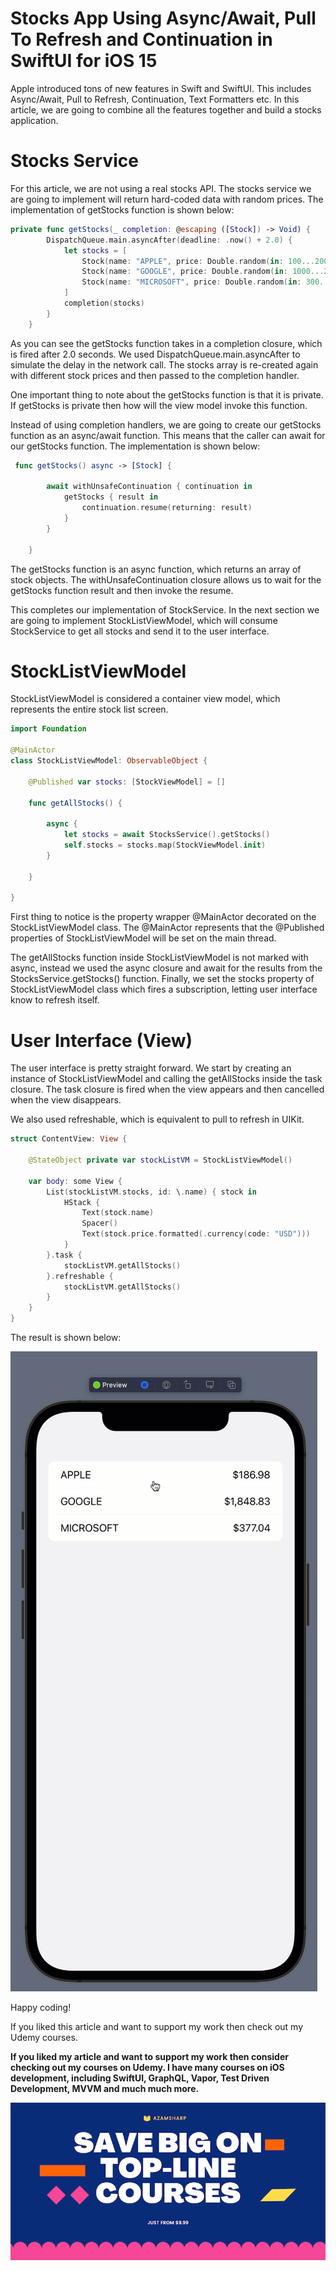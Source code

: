 # Stocks App Using Async/Await, Pull To Refresh and Continuation in SwiftUI for iOS 15

Apple introduced tons of new features in Swift and SwiftUI. This includes Async/Await, Pull to Refresh, Continuation, Text Formatters etc. In this article, we are going to combine all the features together and build a stocks application.

# Stocks Service

For this article, we are not using a real stocks API. The stocks service we are going to implement will return hard-coded data with random prices. The implementation of getStocks function is shown below:

``` swift 
private func getStocks(_ completion: @escaping ([Stock]) -> Void) {
        DispatchQueue.main.asyncAfter(deadline: .now() + 2.0) {
            let stocks = [
                Stock(name: "APPLE", price: Double.random(in: 100...200)),
                Stock(name: "GOOGLE", price: Double.random(in: 1000...2000)),
                Stock(name: "MICROSOFT", price: Double.random(in: 300...500))
            ]
            completion(stocks)
        }
    }
```

As you can see the getStocks function takes in a completion closure, which is fired after 2.0 seconds. We used DispatchQueue.main.asyncAfter to simulate the delay in the network call. The stocks array is re-created again with different stock prices and then passed to the completion handler.

One important thing to note about the getStocks function is that it is private. If getStocks is private then how will the view model invoke this function.

Instead of using completion handlers, we are going to create our getStocks function as an async/await function. This means that the caller can await for our getStocks function. The implementation is shown below:

``` swift 
 func getStocks() async -> [Stock] {
        
        await withUnsafeContinuation { continuation in
            getStocks { result in
                continuation.resume(returning: result)
            }
        }
        
    }
```

The getStocks function is an async function, which returns an array of stock objects. The withUnsafeContinuation closure allows us to wait for the getStocks function result and then invoke the resume.

This completes our implementation of StockService. In the next section we are going to implement StockListViewModel, which will consume StockService to get all stocks and send it to the user interface.

# StockListViewModel

StockListViewModel is considered a container view model, which represents the entire stock list screen.

``` swift 
import Foundation

@MainActor
class StockListViewModel: ObservableObject {
    
    @Published var stocks: [StockViewModel] = []
    
    func getAllStocks() {
        
        async {
            let stocks = await StocksService().getStocks()
            self.stocks = stocks.map(StockViewModel.init)
        }
        
    }
    
}
```

First thing to notice is the property wrapper @MainActor decorated on the StockListViewModel class. The @MainActor represents that the @Published properties of StockListViewModel will be set on the main thread.

The getAllStocks function inside StockListViewModel is not marked with async, instead we used the async closure and await for the results from the StocksService.getStocks() function. Finally, we set the stocks property of StockListViewModel class which fires a subscription, letting user interface know to refresh itself.

# User Interface (View)

The user interface is pretty straight forward. We start by creating an instance of StockListViewModel and calling the getAllStocks inside the task closure. The task closure is fired when the view appears and then cancelled when the view disappears.

We also used refreshable, which is equivalent to pull to refresh in UIKit.

``` swift 
struct ContentView: View {
    
    @StateObject private var stockListVM = StockListViewModel()
    
    var body: some View {
        List(stockListVM.stocks, id: \.name) { stock in
            HStack {
                Text(stock.name)
                Spacer()
                Text(stock.price.formatted(.currency(code: "USD")))
            }
        }.task {
            stockListVM.getAllStocks()
        }.refreshable {
            stockListVM.getAllStocks()
        }
    }
}
```

The result is shown below:

![Stocks App](images/stocks-app-1.gif)

Happy coding!

If you liked this article and want to support my work then check out my Udemy courses.

**If you liked my article and want to support my work then consider checking out my courses on Udemy. I have many courses on iOS development, including SwiftUI, GraphQL, Vapor, Test Driven Development, MVVM and much much more.**

<a href = "http://www.azamsharp.com/courses">
<img src="images/banner.png"> 
</a>
